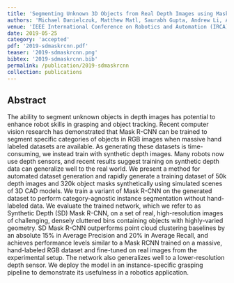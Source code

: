 ```yaml
---
title: 'Segmenting Unknown 3D Objects from Real Depth Images using Mask R-CNN Trained on Synthetic Point Clouds'
authors: 'Michael Danielczuk, Matthew Matl, Saurabh Gupta, Andrew Li, Andrew Lee, Jeffrey Mahler, Ken Goldberg'
venue: 'IEEE International Conference on Robotics and Automation (IRCA)'
date: 2019-05-25
category: 'accepted'
pdf: '2019-sdmaskrcnn.pdf'
teaser: '2019-sdmaskrcnn.png'
bibtex: '2019-sdmaskrcnn.bib'
permalink: /publication/2019-sdmaskrcnn
collection: publications
---
```


Abstract
-------
The ability to segment unknown objects in depth images has potential to enhance robot skills in grasping and object tracking. Recent computer vision research has demonstrated that Mask R-CNN can be trained to segment specific categories of objects in RGB images when massive hand labeled datasets are available. As generating these datasets is time-consuming, we instead train with synthetic depth images. Many robots now use depth sensors, and recent results suggest training on synthetic depth data can generalize well to the real world. We present a method for automated dataset generation and rapidly generate a training dataset of 50k depth images and 320k object masks synthetically using simulated scenes of 3D CAD models. We train a variant of Mask R-CNN on the generated dataset to perform category-agnostic instance segmentation without hand-labeled data. We evaluate the trained network, which we refer to as Synthetic Depth (SD) Mask R-CNN, on a set of real, high-resolution images of challenging, densely cluttered bins containing objects with highly-varied geometry. SD Mask R-CNN outperforms point cloud clustering baselines by an absolute 15% in Average Precision and 20% in Average Recall, and achieves performance levels similar to a Mask RCNN trained on a massive, hand-labeled RGB dataset and fine-tuned on real images from the experimental setup. The network also generalizes well to a lower-resolution depth sensor. We deploy the model in an instance-specific grasping pipeline to demonstrate its usefulness in a robotics application.
